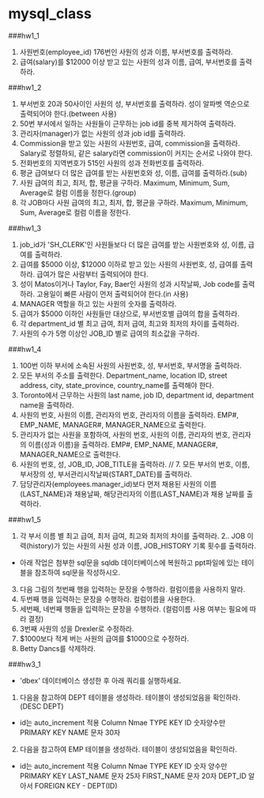 # mysql_class

###hw1_1
1. 사원번호(employee_id) 176번인 사원의 성과 이름, 부서번호를 출력하라.
2. 급여(salary)를 $12000 이상 받고 있는 사원의 성과 이름, 급여, 부서번호를 출력하라.
 
###hw1_2
1. 부서번호 20과 50사이인 사원의 성, 부서번호를 출력하라. 성이 알파벳 역순으로 출력되어야 한다.(between 사용)
2. 50번 부서에서 일하는 사원들이 근무하는 job id를 중복 제거하여 출력하라.
3. 관리자(manager)가 없는 사원의 성과 job id를 출력하라.
4. Commission을 받고 있는 사원의 사원번호, 급여, commission을 출력하라. Salary로 정렬하되, 같은 salary라면 commission이 커지는 순서로 나와야 한다.
5. 전화번호의 지역번호가 515인 사원의 성과 전화번호를 출력하라.
6. 평균 급여보다 더 많은 급여를 받는 사원번호와 성, 이름, 급여를 출력하라.(sub)
7. 사원 급여의 최고, 최저, 합, 평균을 구하라. Maximum, Minimum, Sum, Average로 컬럼 이름을 정한다.(group)
8. 각 JOB마다 사원 급여의 최고, 최저, 합, 평균을 구하라. Maximum, Minimum, Sum, Average로 컬럼 이름을 정한다.

###hw1_3
1. job_id가 'SH_CLERK'인 사원들보다 더 많은 급여를 받는 사원번호와 성, 이름, 급여를 출력하라.
2. 급여를 $5000 이상, $12000 이하로 받고 있는 사원의 사원번호, 성, 급여를 출력하라. 급여가 많은 사람부터 출력되어야 한다.
3. 성이 Matos이거나 Taylor, Fay, Baer인 사원의 성과 시작날짜, Job code를 출력하라. 고용일이 빠른 사람이 먼저 출력되어야 한다.(in 사용)
4. MANAGER 역할을 하고 있는 사원의 숫자를 출력하라.
5. 급여가 $5000 이하인 사원들만 대상으로, 부서번호별 급여의 합을 출력하라.
6. 각 department_id 별 최고 급여, 최저 급여, 최고와 최저의 차이를 출력하라.
7. 사원의 수가 5명 이상인 JOB_ID 별로 급여의 최소값을 구하라.

###hw1_4
1. 100번 이하 부서에 소속된 사원의 사원번호, 성, 부서번호, 부서명을 출력하라.
2. 모든 부서의 주소를 출력한다. Department_name, location ID, street address, city, state_province, country_name를 출력해야 한다.
3. Toronto에서 근무하는 사원의 last name, job ID, department id, department name을 출력하라.
4. 사원의 번호, 사원의 이름, 관리자의 번호, 관리자의 이름을 출력하라. EMP#, EMP_NAME, MANAGER#, MANAGER_NAME으로 출력한다.
5.  관리자가 없는 사원을 포함하여, 사원의 번호, 사원의 이름, 관리자의 번호, 관리자의 이름(성과 이름)을 출력하라. EMP#, EMP_NAME, MANAGER#, MANAGER_NAME으로 출력한다.
6. 사원의 번호, 성, JOB_ID, JOB_TITLE을 출력하라.
// 7. 모든 부서의 번호, 이름, 부서장의 성, 부서관리시작날짜(START_DATE)를 출력하라.
8. 담당관리자(employees.manager_id)보다 먼저 채용된 사원의 이름(LAST_NAME)과 채용날짜, 해당관리자의 이름(LAST_NAME)과 채용 날짜를 출력하라.

###hw1_5
1. 각 부서 이름 별 최고 급여, 최저 급여, 최고와 최저의 차이를 출력하라.
2.. JOB 이력(history)가 있는 사원의 사원 성과 이름, JOB_HISTORY 기록 횟수를 출력하라.

- 아래 작업은 첨부한 sql문을 sqldb 데이터베이스에 복원하고 ppt파일에 있는 테이블을 참조하여 sql문을 작성하시오.

3. 다음 그림의 첫번째 행을 입력하는 문장을 수행하라. 컬럼이름을 사용하지 말라.
4. 두번째 행을 입력하는 문장을 수행하라. 컬럼이름을 사용한다.
5. 세번째, 네번째 행들을 입력하는 문장을 수행하라. (컬럼이름 사용 여부는 필요에 따라 결정)
6. 3번째 사원의 성을 Drexler로 수정하라.
7. $1000보다 적게 버는 사원의 급여를 $1000으로 수정하라.
8. Betty Dancs를 삭제하라.

###hw3_1
*  'dbex' 데이터베이스 생성한 후 아래 쿼리를 실행하세요.

1. 다음을 참고하여 DEPT 테이블을 생성하라. 테이블이 생성되었음을 확인하라.(DESC DEPT)
 - id는 auto_increment 적용
 Column Nmae    TYPE            KEY 
 ID                   숫자양수만    PRIMARY KEY
 NAME              문자 30자

2. 다음을 참고하여 EMP 테이블을 생성하라. 테이블이 생성되었음을 확인하라.
 - id는 auto_increment 적용
 Column Nmae     TYPE            KEY 
 ID                    숫자 양수만   PRIMARY KEY
 LAST_NAME       문자 25자
 FIRST_NAME      문자 20자
 DEPT_ID           알아서          FOREIGN KEY - DEPT(ID)

